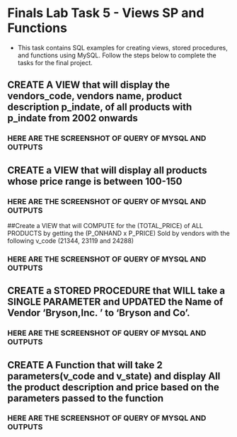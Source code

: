 # Finals Lab Task 5 - Views SP and Functions
- This task contains SQL examples for creating views, stored procedures, and functions using MySQL. Follow the steps below to complete the tasks for the final project.

## CREATE A VIEW that will display the vendors_code, vendors name, product description p_indate, of all products with p_indate from 2002 onwards
### HERE ARE THE SCREENSHOT OF QUERY OF MYSQL AND OUTPUTS

## CREATE a VIEW that will display all products whose price range is between 100-150
### HERE ARE THE SCREENSHOT OF QUERY OF MYSQL AND OUTPUTS

##Create a VIEW that will COMPUTE for the (TOTAL_PRICE) of ALL PRODUCTS by getting the (P_ONHAND x P_PRICE) Sold by vendors with the following v_code (21344, 23119 and 24288)
### HERE ARE THE SCREENSHOT OF QUERY OF MYSQL AND OUTPUTS

## CREATE a STORED PROCEDURE that WILL take a SINGLE PARAMETER and UPDATED the Name of Vendor ‘Bryson,Inc. ’ to ‘Bryson and Co’.
### HERE ARE THE SCREENSHOT OF QUERY OF MYSQL AND OUTPUTS

## CREATE A Function that will take 2 parameters(v_code and v_state) and display All the product description and price based on the parameters passed to the function
### HERE ARE THE SCREENSHOT OF QUERY OF MYSQL AND OUTPUTS

